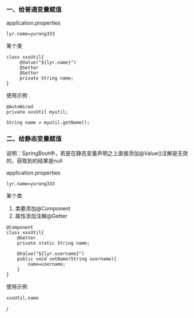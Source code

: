 

### 一、给普通变量赋值
application.properties
```text
lyr.name=yurong333
```
某个类
```text
class xxxUtil{
     @Value("${lyr.name}")
     @Setter
     @Getter
     private String name;
}
```
使用示例
```text
@AutoWired
private xxxUtil myutil;

String name = myutil.getName();
```

### 二、给静态变量赋值

说明：SpringBoot中，若是在静态变量声明之上直接添加@Value()注解是无效的，获取到的结果是null

application.properties
```text
lyr.name=yurong333
```

某个类
1. 类要添加@Component
2. 属性添加注解@Getter
```text
@Component
class xxxUtil{
    @Getter
    private static String name;

    @Value("${lyr.username}")
    public void setName(String username){
        name=username;
    }   
}
```
使用示例 
```text
xxxUtil.name
```





















/
